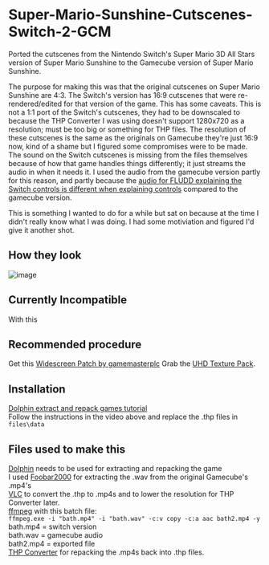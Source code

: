 # Super-Mario-Sunshine-Cutscenes-Switch-2-GCM
Ported the cutscenes from the Nintendo Switch's Super Mario 3D All Stars version of Super Mario Sunshine to the Gamecube version of Super Mario Sunshine. 

The purpose for making this was that the original cutscenes on Super Mario Sunshine are 4:3. The Switch's version has 16:9 cutscenes that were re-rendered/edited for that version of the game. This has some caveats. This is not a 1:1 port of the Switch's cutscenes, they had to be downscaled to because the THP Converter I was using doesn't support 1280x720 as a resolution; must be too big or something for THP files. The resolution of these cutscenes is the same as the originals on Gamecube they're just 16:9 now, kind of a shame but I figured some compromises were to be made. The sound on the Switch cutscenes is missing from the files themselves because of how that game handles things differently; it just streams the audio in when it needs it. I used the audio from the gamecube version partly for this reason, and partly because the [audio for FLUDD explaining the Switch controls is different when explaining controls](https://www.mariowiki.com/Super_Mario_3D_All-Stars#Changes_to_Super_Mario_Sunshine) compared to the gamecube version.

This is something I wanted to do for a while but sat on because at the time I didn't really know what I was doing. I had some motiviation and figured I'd give it another shot. 

## How they look
![image](https://user-images.githubusercontent.com/45341450/213933419-1177f480-5469-4efd-9a12-7761f52ed26b.png)

## Currently Incompatible
With this 

## Recommended procedure
Get this [Widescreen Patch by gamemasterplc](https://www.youtube.com/watch?v=kG4IL_L8VI8)
Grab the [UHD Texture Pack](https://github.com/quinton-ashley/Super_Mario_Sunshine_UHD_Texture_Pack).

## Installation
[Dolphin extract and repack games tutorial](https://www.youtube.com/watch?v=uK5HI6fQVK4)\
Follow the instructions in the video above and replace the .thp files in ``files\data``

## Files used to make this
[Dolphin](https://dolphin-emu.org/download/) needs to be used for extracting and repacking the game\
I used [Foobar2000](https://www.foobar2000.org/download) for extracting the .wav from the original Gamecube's .mp4's\
[VLC](https://www.videolan.org/vlc/download-windows.html) to convert the .thp to .mp4s and to lower the resolution for THP Converter later.\
[ffmpeg](https://ffmpeg.org/download.html#build-windows) with this batch file:\
``ffmpeg.exe -i "bath.mp4" -i "bath.wav" -c:v copy -c:a aac bath2.mp4 -y``\
bath.mp4 = switch version\
bath.wav = gamecube audio\
bath2.mp4 = exported file\
[THP Converter](https://github.com/Lord-Giganticus/THP-Conveter) for repacking the .mp4s back into .thp files.
